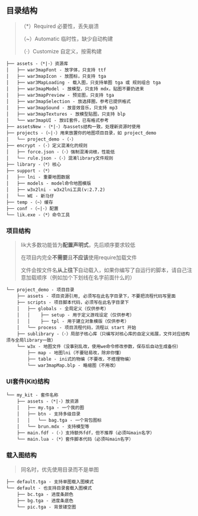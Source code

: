 ## 目录结构

> （*）Required 必要性，丢失崩溃
>
> （~）Automatic 临时性，缺少自动构建
>
> （·）Customize 自定义，按需构建

```text
├── assets -（*|·）资源库
│   ├── war3mapFont - 放字体，只支持 ttf
│   ├── war3mapIcon - 放图标，只支持 tga
│   ├── war3MapLoading - 载入图，只支持单图 tga 或 规则组合 tga
│   ├── war3mapModel - 放模型，只支持 mdx，贴图不要扔进来
│   ├── war3mapPreview - 预览图，只支持 tga
│   ├── war3mapSelection - 放选择圈，参考已提供格式
│   ├── war3mapSound - 放音效音乐，只支持 mp3
│   ├── war3mapTextures - 放模型贴图，只支持 blp
│   └── war3mapUI - 放UI套件，已有格式参考
├── assetsNew -（*|·）与assets结构一致，处理新资源时使用
├── projects -（~|·）用来放置你的地图项目目录，如 project_demo
│   └── project_demo -（·）
├── encrypt -（·）定义混淆化的规则
│   ├── force.json -（·）强制混淆词根，性能低
│   └── rule.json -（·）混淆library文件规则
├── library -（*）核心
├── support -（*）
│   ├── lni - 重要地图数据
│   ├── models - model命令地图模版
│   ├── w3x2lni - w3x2lni工具(v:2.7.2)
│   └── WE - 新马仔
├── temp -（~）缓存
├── conf -（~|·）配置
└── lik.exe -（*）命令工具
```

### 项目结构

> lik大多数功能皆为**配置声明式**，先后顺序要求较低
>
> 在项目内完全**不需要**且**不应该**使用require加载文件
>
> 文件会按文件名**从上往下**自动载入，如果你编写了自运行的脚本，请自己注意加载顺序（例如加个下划线在名字前面什么的）

```
└── project_demo - 项目目录
    ├── assets - 项目资源引用, 必须写在此名字目录下，不要把流程代码写里面
    ├── scripts - 项目脚本代码，必须写在此名字目录下
    │   ├── globals - 全局定义（仅供参考）
    │   │    ├── setup - 用于定义游戏设定（仅供参考）
    │   │    ├── tpl - 用于建立对象模版（仅供参考）
    │   └── process - 项目流程代码，流程以 start 开始
    ├── sublibrary -（·）局部子核心库（只编写对核心库的自定义拓展，文件对应结构须与全局library一致）
    └── w3x - 地图文件（没事别乱改，使用we命令修改参数，保存后自动生成备份）
        ├── map - 地图lni（不要轻易改，除非你懂）
        ├── table - ini式的物编（不要改，不搭理物编）
        └── war3mapMap.blp - 略缩图（不用改）
```

### UI套件(Kit)结构

```
└── my_kit - 套件名称
    ├── assets -（*|·）放资源
    │   ├── my.tga - 一个我的图
    │   ├── btn - 支持多级目录
    │   │   └── bag.tga - 一个背包图标
    │   └── brun.mdx - 支持模型等
    ├── main.fdf -（·）支持额外fdf，但不推荐（必须叫main名字）
    └── main.lua -（*）套件脚本代码（必须叫main名字）
```

### 载入图结构

> 同名时，优先使用目录而不是单图

```
├── default.tga - 支持单图载入图模式
└── default - 也支持目录套载入图模式
    ├── bc.tga - 进度条颜色
    ├── bg.tga - 进度条底色
    └── pic.tga - 背景镂空图
```
